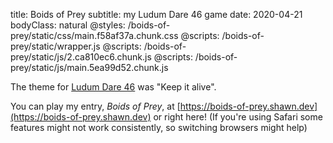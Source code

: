 title: Boids of Prey
subtitle: my Ludum Dare 46 game
date: 2020-04-21
bodyClass: natural
@styles: /boids-of-prey/static/css/main.f58af37a.chunk.css
@scripts: /boids-of-prey/static/wrapper.js
@scripts: /boids-of-prey/static/js/2.ca810ec6.chunk.js
@scripts: /boids-of-prey/static/js/main.5ea99d52.chunk.js

The theme for [Ludum Dare 46](https://ldjam.com/events/ludum-dare/46/) was "Keep it alive".

You can play my entry, <i>Boids of Prey</i>, at [https://boids-of-prey.shawn.dev](https://boids-of-prey.shawn.dev)<span class="laptop-only"> or right here</span>! <span class="safari-only">(If you're using Safari some features might not work consistently, so switching browsers might help)</span>

<div class="laptop-only" id="root"><div class="production embed"><div class="activate blurred" id="engine-container"><div id="engine"><div id="cover" style="background-image: url(&quot;/boids-of-prey/static/media/cover.a5c04f29.png&quot;);"></div><canvas width="800" height="600"></canvas></div></div></div></div>

<br />
